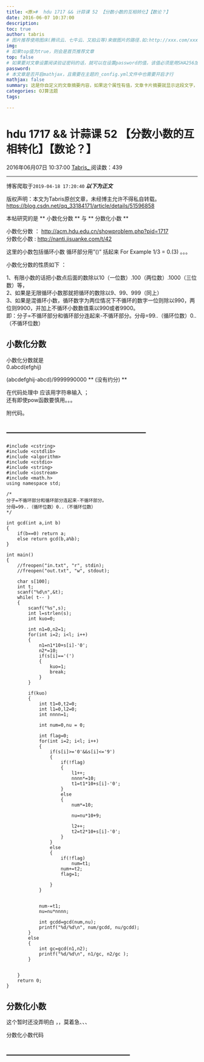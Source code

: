 ```yaml
---
title: <原>#  hdu 1717 && 计蒜课 52 【分数小数的互相转化】【数论？】
date: 2016-06-07 10:37:00
description:
toc: true
author: tabris
# 图片推荐使用图床(腾讯云、七牛云、又拍云等)来做图片的路径.如:http://xxx.com/xxx.jpg
img: 
# 如果top值为true，则会是首页推荐文章
top: false
# 如果要对文章设置阅读验证密码的话，就可以在设置password的值，该值必须是用SHA256加密后的密码，防止被他人识破
password: 
# 本文章是否开启mathjax，且需要在主题的_config.yml文件中也需要开启才行
mathjax: false
summary: 这是你自定义的文章摘要内容，如果这个属性有值，文章卡片摘要就显示这段文字，否则程序会自动截取文章的部分内容作为摘要
categories: OJ算法题
tags:

---
```





#  hdu 1717 && 计蒜课 52 【分数小数的互相转化】【数论？】

2016年06月07日 10:37:00  [ Tabris_ ](https://me.csdn.net/qq_33184171) 阅读数：439


--- 
 博客爬取于`2019-04-18 17:20:40`
***以下为正文***

版权声明：本文为Tabris原创文章，未经博主允许不得私自转载。
https://blog.csdn.net/qq_33184171/article/details/51596858

本帖研究的是 ** 小数化分数 ** 与 ** 分数化小数 **

小数化分数 ： [ http://acm.hdu.edu.cn/showproblem.php?pid=1717
](http://acm.hdu.edu.cn/showproblem.php?pid=1717)  
分数化小数 : [ http://nanti.jisuanke.com/t/42 ](http://nanti.jisuanke.com/t/42)

这里的小数包括循环小数 循环部分用”()” 括起来 For Example 1/3 = 0.(3) 。。。

小数化分数的性质如下 ：

1、有限小数的话把小数点后面的数除以10（一位数）.100（两位数）.1000（三位数）等，  
2、如果是无限循环小数那就把循环的数除以9、99、999（同上）  
3、如果是混循环小数，循环数字为两位情况下不循环的数字一位则除以990，两位则9900，并加上不循环小数数值乘以990或者9900。  
即：分子=不循环部分和循环部分连起来-不循环部分。分母=99..（循环位数）0..（不循环位数）

##  小数化分数

小数化分数就是  
0.abcd(efghij)

(abcdefghij-abcd)/9999990000 ** (没有约分) **

在代码处理中 应该用字符串输入 ；  
还有即使pow函数要慎用。。。

附代码。

##  —————————————————–

    
    
    #include <cstring>
    #include <cstdlib>
    #include <algorithm>
    #include <cstdio>
    #include <string>
    #include <iostream>
    #include <math.h>
    using namespace std;
    
    /*
    分子=不循环部分和循环部分连起来-不循环部分。
    分母=99..（循环位数）0..（不循环位数）
    */
    
    int gcd(int a,int b)
    {
        if(b==0) return a;
        else return gcd(b,a%b);
    }
    
    int main()
    {
        //freopen("in.txt", "r", stdin);
        //freopen("out.txt", "w", stdout);
    
        char s[100];
        int t;
        scanf("%d\n",&t);
        while( t-- )
        {
            scanf("%s",s);
            int l=strlen(s);
            int kuo=0;
    
            int n1=0,n2=1;
            for(int i=2; i<l; i++)
            {
                n1=n1*10+s[i]-'0';
                n2*=10;
                if(s[i]=='(')
                {
                    kuo=1;
                    break;
                }
            }
    
            if(kuo)
            {
                int t1=0,t2=0;
                int l1=0,l2=0;
                int nnnn=1;
    
                int num=0,nu = 0;
    
                int flag=0;
                for(int i=2; i<l; i++)
                {
                    if(s[i]>='0'&&s[i]<='9')
                    {
                        if(!flag)
                        {
                            l1++;
                            nnnn*=10;
                            t1=t1*10+s[i]-'0';
                        }
                        else
                        {
                            num*=10;
    
                            nu=nu*10+9;
    
                            l2++;
                            t2=t2*10+s[i]-'0';
                        }
                    }
                    else
                    {
                        if(!flag)
                            num=t1;
                        num+=t2;
                        flag=1;
    
                    }
                }
    
    
                num-=t1;
                nu=nu*nnnn;
    
                int gcdd=gcd(num,nu);
                printf("%d/%d\n", num/gcdd, nu/gcdd);
            }
            else
            {
                int gc=gcd(n1,n2);
                printf("%d/%d\n", n1/gc, n2/gc );
            }
    
    
        }
        return 0;
    }
    

##  分数化小数

这个暂时还没弄明白 ，，莫着急、、、

分数化小数代码

##  ———————————————–

